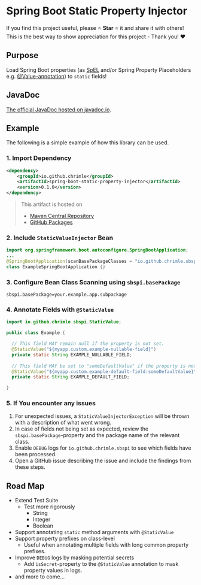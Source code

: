 # Spring Boot Static Property Injector

If you find this project useful, please ⭐ **Star** ⭐ it and share it with others!
This is the best way to show appreciation for this project - Thank you! ❤️

## Purpose
Load Spring Boot properties (as [SpEL](https://docs.spring.io/spring-framework/docs/3.0.x/reference/expressions.html)
and/or Spring Property Placeholders e.g. [@Value-annotation](https://docs.spring.io/spring-framework/reference/core/beans/annotation-config/value-annotations.html))
to `static` fields!

## JavaDoc
[The official JavaDoc hosted on javadoc.io](https://javadoc.io/doc/io.github.chrimle/spring-boot-static-property-injector/latest/io/github/chrimle/sbspi/package-summary.html).

## Example
The following is a simple example of how this library can be used.
### 1. Import Dependency
```xml
<dependency>
    <groupId>io.github.chrimle</groupId>
    <artifactId>spring-boot-static-property-injector</artifactId>
    <version>0.1.0</version>
</dependency>
```
> This artifact is hosted on
> - [Maven Central Repository](https://central.sonatype.com/artifact/io.github.chrimle/spring-boot-static-property-injector)
> - [GitHub Packages](https://github.com/Chrimle/spring-boot-static-property-injector/packages)

### 2. Include `StaticValueInjector` Bean

```java
import org.springframework.boot.autoconfigure.SpringBootApplication;
...
@SpringBootApplication(scanBasePackageClasses = "io.github.chrimle.sbspi.StaticValueInjector")
class ExampleSpringBootApplication {}
```

### 3. Configure Bean Class Scanning using `sbspi.basePackage`
```properties
sbspi.basePackage=your.example.app.subpackage
```
### 4. Annotate Fields with `@StaticValue`

```java
import io.github.chrimle.sbspi.StaticValue;

public class Example {

  // This field MAY remain null if the property is not set.
  @StaticValue("${myapp.custom.example-nullable-field}")
  private static String EXAMPLE_NULLABLE_FIELD;
  
  // This field MAY be set to "someDefaultValue" if the property is not set.
  @StaticValue("${myapp.custom.example-default-field:someDefaultValue}")
  private static String EXAMPLE_DEFAULT_FIELD;

}
```
### 5. If You encounter any issues
1. For unexpected issues, a `StaticValueInjectorException` will be thrown with a description of what went wrong.
2. In case of fields not being set as expected, review the `sbspi.basePackage`-property and the package name of the relevant class.
3. Enable `DEBUG` logs for `io.github.chrimle.sbspi` to see which fields have been processed.
4. Open a GitHub issue describing the issue and include the findings from these steps.

## Road Map
- Extend Test Suite
  - Test more rigorously
    - String
    - Integer
    - Boolean
- Support annotating `static` method arguments with `@StaticValue`
- Support property prefixes on class-level
  - Useful when annotating multiple fields with long common property prefixes.
- Improve `DEBUG` logs by masking potential secrets
  - Add `isSecret`-property to the `@StaticValue` annotation to mask property values in logs.
- and more to come...


